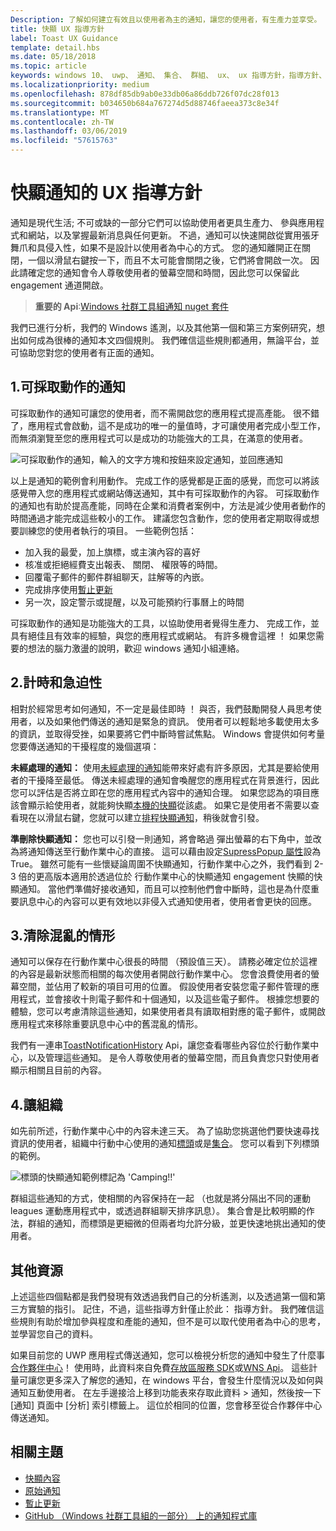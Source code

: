```yaml
---
Description: 了解如何建立有效且以使用者為主的通知，讓您的使用者，有生產力並享受。
title: 快顯 UX 指導方針
label: Toast UX Guidance
template: detail.hbs
ms.date: 05/18/2018
ms.topic: article
keywords: windows 10、 uwp、 通知、 集合、 群組、 ux、 ux 指導方針，指導方針、 動作、 快顯通知、 行動作業中心、 noninterruptive、 有效的通知、 非干擾式的通知，可採取動作，管理，組織
ms.localizationpriority: medium
ms.openlocfilehash: 878df85db9ab0e33db06a86ddb726f07dc28f013
ms.sourcegitcommit: b034650b684a767274d5d88746faeea373c8e34f
ms.translationtype: MT
ms.contentlocale: zh-TW
ms.lasthandoff: 03/06/2019
ms.locfileid: "57615763"
---
```

# <a name="toast-notification-ux-guidance"></a>快顯通知的 UX 指導方針
通知是現代生活; 不可或缺的一部分它們可以協助使用者更具生產力、 參與應用程式和網站，以及掌握最新消息與任何更新。 不過，通知可以快速開啟從實用張牙舞爪和具侵入性，如果不是設計以使用者為中心的方式。 您的通知離開正在關閉，一個以滑鼠右鍵按一下，而且不太可能會關閉之後，它們將會開啟一次。  因此請確定您的通知會令人尊敬使用者的螢幕空間和時間，因此您可以保留此 engagement 通道開啟。

> **重要的 Api**:[Windows 社群工具組通知 nuget 套件](https://www.nuget.org/packages/Microsoft.Toolkit.Uwp.Notifications/)

我們已進行分析，我們的 Windows 遙測，以及其他第一個和第三方案例研究，想出如何成為很棒的通知本文四個規則。  我們確信這些規則都通用，無論平台，並可協助您對您的使用者有正面的通知。

## <a name="1-actionable-notifications"></a>1.可採取動作的通知
可採取動作的通知可讓您的使用者，而不需開啟您的應用程式提高產能。  很不錯了，應用程式會啟動，這不是成功的唯一的量值時，才可讓使用者完成小型工作，而無須瀏覽至您的應用程式可以是成功的功能強大的工具，在滿意的使用者。

![可採取動作的通知，輸入的文字方塊和按鈕來設定通知，並回應通知](images/actionable-notification-example01.png)

以上是通知的範例會利用動作。 完成工作的感覺都是正面的感覺，而您可以將該感覺帶入您的應用程式或網站傳送通知，其中有可採取動作的內容。 可採取動作的通知也有助於提高產能，同時在企業和消費者案例中，方法是減少使用者動作的時間通過才能完成這些較小的工作。 建議您包含動作，您的使用者定期取得或想要訓練您的使用者執行的項目。  一些範例包括：
* 加入我的最愛，加上旗標，或主演內容的喜好
* 核准或拒絕經費支出報表、 關閉、 權限等的時間。
* 回覆電子郵件的郵件群組聊天，註解等的內嵌。
* 完成排序使用[暫止更新](toast-pending-update.md)
* 另一次，設定警示或提醒，以及可能預約行事曆上的時間

可採取動作的通知是功能強大的工具，以協助使用者覺得生產力、 完成工作，並具有絕佳且有效率的經驗，與您的應用程式或網站。  有許多機會這裡 ！ 如果您需要的想法的腦力激盪的說明，歡迎 windows 通知小組連絡。

## <a name="2-timing-and-urgency"></a>2.計時和急迫性
相對於經常思考如何通知，不一定是最佳即時 ！ 與否，我們鼓勵開發人員思考使用者，以及如果他們傳送的通知是緊急的資訊。 使用者可以輕鬆地多載使用太多的資訊，並取得受挫，如果要將它們中斷時嘗試焦點。 Windows 會提供如何考量您要傳送通知的干擾程度的幾個選項：

**未經處理的通知：** 使用[未經處理的通知](raw-notification-overview.md)能帶來好處有許多原因，尤其是要給使用者的干擾降至最低。  傳送未經處理的通知會喚醒您的應用程式在背景進行，因此您可以評估是否將立即在您的應用程式內容中的通知合理。 如果您認為的項目應該會顯示給使用者，就能夠快顯[本機的快顯](send-local-toast.md)從該處。  如果它是使用者不需要以查看現在以滑鼠右鍵，您就可以建立[排程快顯通知](https://blogs.msdn.microsoft.com/tiles_and_toasts/2016/09/30/quickstart-sending-an-alarm-in-windows-10/)，稍後就會引發。


**準刪除快顯通知：** 您也可以引發一則通知，將會略過 彈出螢幕的右下角中，並改為將通知傳送至行動作業中心的直接。 這可以藉由設定[SupressPopup 屬性](https://docs.microsoft.com/en-us/uwp/api/windows.ui.notifications.toastnotification.suppresspopup)設為 True。 雖然可能有一些懷疑論周圍不快顯通知，行動作業中心之外，我們看到 2-3 倍的更高版本適用於透過位於 行動作業中心的快顯通知 engagement 快顯的快顯通知。  當他們準備好接收通知，而且可以控制他們會中斷時，這也是為什麼重要訊息中心的內容可以更有效地以非侵入式通知使用者，使用者會更快的回應。

## <a name="3-clear-out-the-clutter"></a>3.清除混亂的情形
通知可以保存在行動作業中心很長的時間 （預設值三天）。  請務必確定位於這裡的內容是最新狀態而相關的每次使用者開啟行動作業中心。 您會浪費使用者的螢幕空間，並佔用了較新的項目可用的位置。  假設使用者安裝您電子郵件管理的應用程式，並會接收十則電子郵件和十個通知，以及這些電子郵件。  根據您想要的體驗，您可以考慮清除這些通知，如果使用者具有讀取相對應的電子郵件，或開啟應用程式來移除重要訊息中心中的舊混亂的情形。

我們有一連串[ToastNotificationHistory](https://docs.microsoft.com/en-us/uwp/api/windows.ui.notifications.toastnotificationhistory) Api，讓您查看哪些內容位於行動作業中心，以及管理這些通知。 是令人尊敬使用者的螢幕空間，而且負責您只對使用者顯示相關且目前的內容。

## <a name="4-keeping-organized"></a>4.讓組織
如先前所述，行動作業中心中的內容未達三天。  為了協助您挑選他們要快速尋找資訊的使用者，組織中行動中心使用的通知[標頭](https://docs.microsoft.com/en-us/windows/uwp/design/shell/tiles-and-notifications/toast-headers)或是[集合](https://docs.microsoft.com/en-us/uwp/api/windows.ui.notifications.toastcollection)。 您可以看到下列標頭的範例。

![標頭的快顯通知範例標記為 'Camping!!'](images/toast-headers-action-center.png)

群組這些通知的方式，使相關的內容保持在一起 （也就是將分隔出不同的運動 leagues 運動應用程式中，或透過群組聊天排序訊息）。 集合會是比較明顯的作法，群組的通知，而標頭是更細微的但兩者均允許分級，並更快速地挑出通知的使用者。

## <a name="other-resources"></a>其他資源
上述這些四個點都是我們發現有效透過我們自己的分析遙測，以及透過第一個和第三方實驗的指引。 記住，不過，這些指導方針僅止於此： 指導方針。  我們確信這些規則有助於增加參與程度和產能的通知，但不是可以取代使用者為中心的思考，並學習您自己的資料。  

如果目前您的 UWP 應用程式傳送通知，您可以檢視分析您的通知中發生了什麼事[合作夥伴中心](https://partner.microsoft.com/dashboard)！ 使用時，此資料來自免費[存放區服務 SDK](https://marketplace.visualstudio.com/items?itemName=AdMediator.MicrosoftStoreServicesSDK)或[WNS Api](https://docs.microsoft.com/en-us/windows/uwp/design/shell/tiles-and-notifications/windows-push-notification-services--wns--overview)。 這些計量可讓您更多深入了解您的通知，在 windows 平台，會發生什麼情況以及如何與通知互動使用者。 在左手邊接洽上移到功能表來存取此資料 > 通知，然後按一下 [通知] 頁面中 [分析] 索引標籤上。  這位於相同的位置，您會移至從合作夥伴中心傳送通知。

## <a name="related-topics"></a>相關主題

* [快顯內容](adaptive-interactive-toasts.md)
* [原始通知](raw-notification-overview.md)
* [暫止更新](toast-pending-update.md)
* [GitHub （Windows 社群工具組的一部分） 上的通知程式庫](https://github.com/Microsoft/UWPCommunityToolkit/tree/master/Microsoft.Toolkit.Uwp.Notifications)
